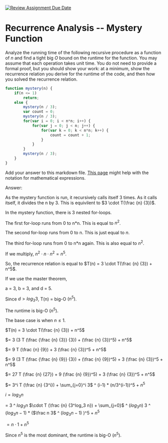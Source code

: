 [![Review Assignment Due Date](https://classroom.github.com/assets/deadline-readme-button-24ddc0f5d75046c5622901739e7c5dd533143b0c8e959d652212380cedb1ea36.svg)](https://classroom.github.com/a/OlW38W4k)
# Recurrence Analysis -- Mystery Function

Analyze the running time of the following recursive procedure as a function of
$n$ and find a tight big $O$ bound on the runtime for the function. You may
assume that each operation takes unit time. You do not need to provide a formal
proof, but you should show your work: at a minimum, show the recurrence relation
you derive for the runtime of the code, and then how you solved the recurrence
relation.

```javascript
function mystery(n) {
    if(n <= 1)
        return;
    else {
        mystery(n / 3);
        var count = 0;
        mystery(n / 3);
        for(var i = 0; i < n*n; i++) {
            for(var j = 0; j < n; j++) {
                for(var k = 0; k < n*n; k++) {
                    count = count + 1;
                }
            }
        }
        mystery(n / 3);
    }
}
```

Add your answer to this markdown file. [This
page](https://docs.github.com/en/get-started/writing-on-github/working-with-advanced-formatting/writing-mathematical-expressions)
might help with the notation for mathematical expressions.

Answer:

As the mystery function is run, it recursively calls itself 3 times. As it calls itself, it divides the n by 3. This is equivilent to $3 \cdot T(\frac {n} {3})$.

In the mystery function, there is 3 nested for-loops. 

The first for-loop runs from 0 to n*n. This is equal to $n^2$.

The second for-loop runs from 0 to n. This is just equal to $n$.

The third for-loop runs from 0 to n*n again. This is also equal to $n^2$.

If we multiply, $n^2 \cdot n \cdot n^2 = n^5$.

So, the recurrence relation is equal to $T(n) = 3 \cdot T(\frac {n} {3}) + n^5$.

If we use the master theorem,

a = 3, b = 3, and d = 5.

Since $d > log_{3} 3$, T(n) = big-O $(n^5)$.

The runtime is big-O $(n^5)$.

The base case is when $n \leq 1$.

$T(n) = 3 \cdot T(\frac {n} {3}) + n^5$

$= 3 (3 T (\frac {\frac {n} {3}} {3}) + (\frac {n} {3})^5) + n^5$

$= 9 T (\frac {n} {9}) + 3 (\frac {n} {3})^5 + n^5$

$= 9 (3 T (\frac {\frac {n} {9}} {3}) + (\frac {n} {9})^5) + 3 (\frac {n} {3})^5 + n^5$

$= 27 T (\frac {n} {27}) + 9 (\frac {n} {9})^5) + 3 (\frac {n} {3})^5 + n^5$

$= 3^i T (\frac {n} {3^i}) + \sum_{j=0}^i  3$ ^ (i-1) * (n/3^(i-1))^5 + $n^5$

$i = log_3 n$

= 3 ^ $log_{3} n$ $\cdot T (\frac {n} {3^log_3 n}) + \sum_{j=0}$ ^ $(log_3 n)$  3 ^ $(log_3 n - 1)$ * ($\frac n 3$ ^ $(log_3 n - 1)$ )^5 + $n^5$

$= n \cdot 1 + n^5$

Since $n^5$ is the most dominant, the runtime is big-O ($n^5$).
